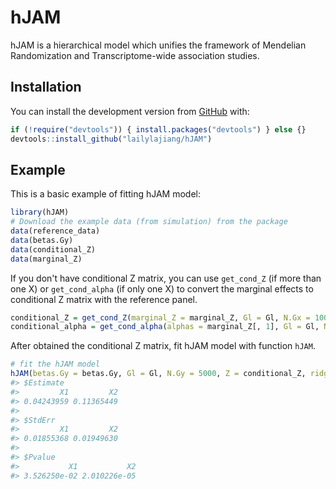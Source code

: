 
<!-- README.md is generated from README.Rmd. Please edit that file -->
hJAM
====

<!-- badges: start -->
<!-- badges: end -->
hJAM is a hierarchical model which unifies the framework of Mendelian Randomization and Transcriptome-wide association studies.

Installation
------------

You can install the development version from [GitHub](https://github.com/) with:

``` r
if (!require("devtools")) { install.packages("devtools") } else {}
devtools::install_github("lailylajiang/hJAM")
```

Example
-------

This is a basic example of fitting hJAM model:

``` r
library(hJAM)
# Download the example data (from simulation) from the package
data(reference_data)
data(betas.Gy)
data(conditional_Z)
data(marginal_Z)
```

If you don't have conditional Z matrix, you can use `get_cond_Z` (if more than one X) or `get_cond_alpha` (if only one X) to convert the marginal effects to conditional Z matrix with the reference panel.

``` r
conditional_Z = get_cond_Z(marginal_Z = marginal_Z, Gl = Gl, N.Gx = 1000, ridgeTerm = T)
conditional_alpha = get_cond_alpha(alphas = marginal_Z[, 1], Gl = Gl, N.Gx = 1000, ridgeTerm = T)
```

After obtained the conditional Z matrix, fit hJAM model with function `hJAM`.

``` r
# fit the hJAM model
hJAM(betas.Gy = betas.Gy, Gl = Gl, N.Gy = 5000, Z = conditional_Z, ridgeTerm = T)
#> $Estimate
#>         X1         X2 
#> 0.04243959 0.11365449 
#> 
#> $StdErr
#>         X1         X2 
#> 0.01855368 0.01949630 
#> 
#> $Pvalue
#>           X1           X2 
#> 3.526250e-02 2.010226e-05
```
